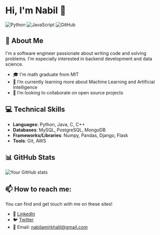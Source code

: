 # Hi, I'm Nabil 👋

![Python](https://img.shields.io/badge/-Python-333333?style=flat&logo=python) 
![JavaScript](https://img.shields.io/badge/-JavaScript-333333?style=flat&logo=javascript)
![GitHub](https://img.shields.io/badge/-GitHub-333333?style=flat&logo=github)

## 🚀 About Me

I'm a software engineer passionate about writing code and solving problems. I'm especially interested in backend development and data science.

- 🎓 I'm math graduate from MIT 
- 🌱 I’m currently learning more about Machine Learning and Artificial Intelligence
- 👯 I’m looking to collaborate on open source projects

## 💻 Technical Skills

- **Languages**: Python, Java, C, C++
- **Databases**: MySQL, PostgreSQL, MongoDB
- **Frameworks/Libraries**: Numpy, Pandas, Django, Flask
- **Tools**: Git, AWS

## 📊 GitHub Stats

![Your GitHub stats](https://github-readme-stats.vercel.app/api?username=nkhalil98&show_icons=true&theme=tokyonight)

## 📫 How to reach me: 

You can find and get touch with me on these sites!

- 💼 [LinkedIn](https://linkedin.com/in/nabilkhalil98)
- 🐦 [Twitter](https://twitter.com/Nabil98k)
- 📧 Email: nabilamirkhalil@gmail.com
